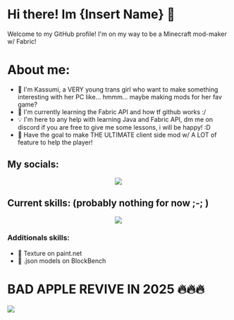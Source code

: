 # Hi there! Im {Insert Name} 👋
Welcome to my GitHub profile! I'm on my way to be a Minecraft mod-maker w/ Fabric! 

# About me:
- 📜 I'm Kassumi, a VERY young trans girl who want to make something interesting with her PC like... hmmm... maybe making mods for her fav game?
- 📖 I'm currently learning the Fabric API and how tf github works :/
- 💡 I'm here to any help with learning Java and Fabric API, dm me on discord if you are free to give me some lessons, i will be happy! :D
- 🔭 Have the goal to make THE ULTIMATE client side mod w/ A LOT of feature to help the player!

## My socials:
<p align="center">
  <a href="https://skillicons.dev">
   <img src="https://skillicons.dev/icons?i=discord,twitter," />
  </a>
</p>

## Current skills: (probably nothing for now ;-; )
<p align="center">
  <a href="https://skillicons.dev">
   <img src="https://skillicons.dev/icons?i=py,blender,bots,html" />
  </a>
</p>

### Additionals skills:
- 🎨 Texture on paint.net
- 🔨 .json models on BlockBench

# BAD APPLE REVIVE IN 2025 🔥🔥🔥
<a href="https://github.com/" >
  <img src="https://github.com/Kassumii/Kassumii/blob/main/8545d366aabf8ce3da5729b0be93f001.gif?raw=true" />
</a>

